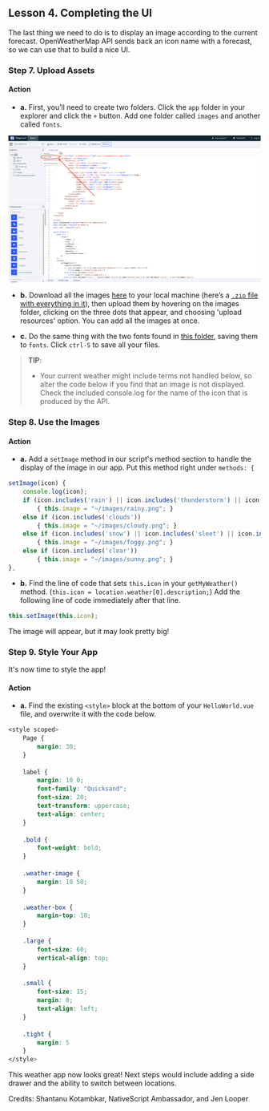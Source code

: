 ## Lesson 4. Completing the UI

The last thing we need to do is to display an image according to the current forecast. OpenWeatherMap API sends back an icon name with a forecast, so we can use that to build a nice UI.

### Step 7. Upload Assets

#### Action

* **a.** First, you’ll need to create two folders. Click the `app` folder in your explorer and click the `+` button. Add one folder called `images` and another called `fonts`. 

![](images/add-folder-1.png)

* **b.** Download all the images [here](https://github.com/jlooper/cleanweather/tree/master/app/images) to your local machine (here’s a [`.zip` file with everything in it](https://github.com/jlooper/cleanweather/archive/master.zip)), then upload them by hovering on the images folder, clicking on the three dots that appear, and choosing 'upload resources' option. You can add all the images at once. 

* **c.** Do the same thing with the two fonts found in [this folder](https://github.com/jlooper/cleanweather/tree/master/app/fonts), saving them to `fonts`. Click `ctrl-S` to save all your files.

> **TIP**:
> * Your current weather might include terms not handled below, so alter the code below if you find that an image is not displayed. Check the included console.log for the name of the icon that is produced by the API.

### Step 8. Use the Images

#### Action

* **a.** Add a `setImage` method in our script's method section to handle the display of the image in our app. Put this method right under `methods: {`

``` JavaScript
setImage(icon) { 
    console.log(icon); 
    if (icon.includes('rain') || icon.includes('thunderstorm') || icon.includes('drizzle'))
        { this.image = "~/images/rainy.png"; } 
    else if (icon.includes('clouds')) 
        { this.image = "~/images/cloudy.png"; } 
    else if (icon.includes('snow') || icon.includes('sleet') || icon.includes('mist') || icon.includes('drizzle') || icon.includes('haze')) 
        { this.image = "~/images/foggy.png"; } 
    else if (icon.includes('clear'))
        { this.image = "~/images/sunny.png"; } 
}, 

```
* **b.** Find the line of code that sets `this.icon` in your `getMyWeather()` method. (`this.icon = location.weather[0].description;`) Add the following line of code immediately after that line.

``` JavaScript
this.setImage(this.icon);
```

The image will appear, but it may look pretty big!

### Step 9. Style Your App

It's now time to style the app!

#### Action

* **a.** Find the existing `<style>` block at the bottom of your `HelloWorld.vue` file, and overwrite it with the code below.

``` CSS
<style scoped>
    Page {
        margin: 30;
    }

    label {
        margin: 10 0;
        font-family: "Quicksand";
        font-size: 20;
        text-transform: uppercase;
        text-align: center;
    }

    .bold {
        font-weight: bold;
    }

    .weather-image {
        margin: 10 50;
    }

    .weather-box {
        margin-top: 10;
    }

    .large {
        font-size: 60;
        vertical-align: top;
    }

    .small {
        font-size: 15;
        margin: 0;
        text-align: left;
    }

    .tight {
        margin: 5
    }
</style>

```

This weather app now looks great! Next steps would include adding a side drawer and the ability to switch between locations. 

Credits: Shantanu Kotambkar, NativeScript Ambassador, and Jen Looper 
